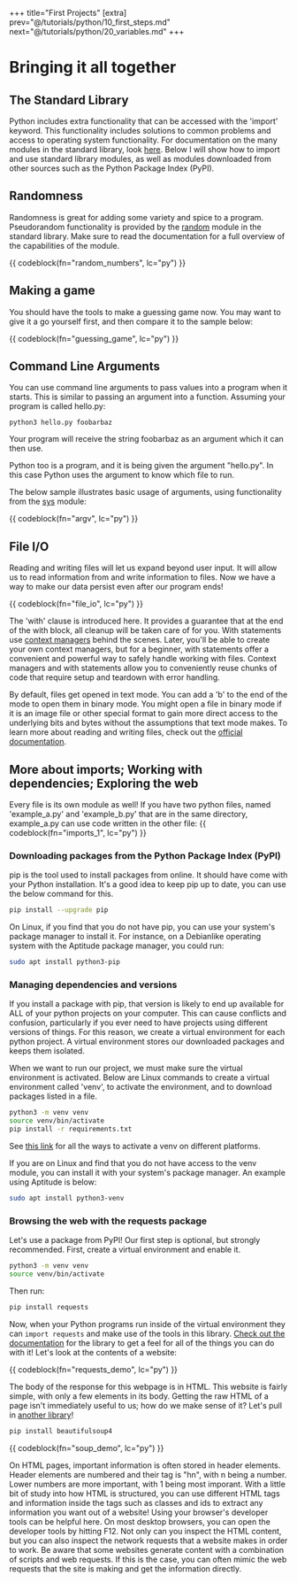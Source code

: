 +++
title="First Projects"
[extra]
prev="@/tutorials/python/10_first_steps.md"
next="@/tutorials/python/20_variables.md"
+++

# Bringing it all together

## The Standard Library

Python includes extra functionality that can be accessed with the 'import' keyword.
This functionality includes solutions to common problems and access to operating system functionality.
For documentation on the many modules in the standard library, look [here](https://docs.python.org/3/library/).
Below I will show how to import and use standard library modules, as well as modules downloaded from other sources such as the Python Package Index (PyPI).

## Randomness

Randomness is great for adding some variety and spice to a program.
Pseudorandom functionality is provided by the [random](https://docs.python.org/3/library/random.html) module in the standard library.
Make sure to read the documentation for a full overview of the capabilities of the module.

{{ codeblock(fn="random_numbers", lc="py") }}

## Making a game

You should have the tools to make a guessing game now.
You may want to give it a go yourself first, and then compare it to the sample below:

{{ codeblock(fn="guessing_game", lc="py") }}

## Command Line Arguments

You can use command line arguments to pass values into a program when it starts.
This is similar to passing an argument into a function.
Assuming your program is called hello.py:

```
python3 hello.py foobarbaz
```

Your program will receive the string foobarbaz as an argument which it can then use.

Python too is a program, and it is being given the argument "hello.py".
In this case Python uses the argument to know which file to run.

The below sample illustrates basic usage of arguments, using functionality from the [sys](https://docs.python.org/3/library/sys.html) module:

{{ codeblock(fn="argv", lc="py") }}

## File I/O

Reading and writing files will let us expand beyond user input.
It will allow us to read information from and write information to files.
Now we have a way to make our data persist even after our program ends!

{{ codeblock(fn="file_io", lc="py") }}

The 'with' clause is introduced here.
It provides a guarantee that at the end of the with block, all cleanup will be taken care of for you.
With statements use [context managers](https://docs.python.org/3/reference/datamodel.html#context-managers) behind the scenes.
Later, you'll be able to create your own context managers, but for a beginner, with statements offer a convenient and powerful way to safely handle working with files.
Context managers and with statements allow you to conveniently reuse chunks of code that require setup and teardown with error handling.

By default, files get opened in text mode.
You can add a 'b' to the end of the mode to open them in binary mode.
You might open a file in binary mode if it is an image file or other special format to gain more direct access to the underlying bits and bytes without the assumptions that text mode makes.
To learn more about reading and writing files, check out the [official documentation](https://docs.python.org/3/tutorial/inputoutput.html#reading-and-writing-files).

## More about imports; Working with dependencies; Exploring the web

Every file is its own module as well!
If you have two python files, named 'example\_a.py' and 'example\_b.py' that are in the same directory, example\_a.py can use code written in the other file:
{{ codeblock(fn="imports_1", lc="py") }}

### Downloading packages from the Python Package Index (PyPI)

pip is the tool used to install packages from online.
It should have come with your Python installation.
It's a good idea to keep pip up to date, you can use the below command for this.

```sh
pip install --upgrade pip
```

On Linux, if you find that you do not have pip, you can use your system's package manager to install it.
For instance, on a Debianlike operating system with the Aptitude package manager, you could run:
```sh
sudo apt install python3-pip
```

### Managing dependencies and versions

If you install a package with pip, that version is likely to end up available for ALL of your python projects on your computer.
This can cause conflicts and confusion, particularly if you ever need to have projects using different versions of things.
For this reason, we create a virtual environment for each python project.
A virtual environment stores our downloaded packages and keeps them isolated.

When we want to run our project, we must make sure the virtual environment is activated.
Below are Linux commands to create a virtual environment called 'venv', to activate the environment, and to download packages listed in a file.

```sh
python3 -m venv venv
source venv/bin/activate
pip install -r requirements.txt
```

See [this link](https://docs.python.org/3/library/venv.html#how-venvs-work) for all the ways to activate a venv on different platforms.

If you are on Linux and find that you do not have access to the venv module, you can install it with your system's package manager.
An example using Aptitude is below:

```sh
sudo apt install python3-venv
```

### Browsing the web with the requests package

Let's use a package from PyPI! 
Our first step is optional, but strongly recommended.
First, create a virtual environment and enable it.

```sh
python3 -m venv venv
source venv/bin/activate
```

Then run:

```sh
pip install requests
```

Now, when your Python programs run inside of the virtual environment they can `import requests` and make use of the tools in this library.
[Check out the documentation](https://docs.python-requests.org/en/latest/index.html) for the library to get a feel for all of the things you can do with it!
Let's look at the contents of a website:

{{ codeblock(fn="requests_demo", lc="py") }}

The body of the response for this webpage is in HTML.
This website is fairly simple, with only a few elements in its body.
Getting the raw HTML of a page isn't immediately useful to us; how do we make sense of it?
Let's pull in [another library](https://beautiful-soup-4.readthedocs.io/en/latest/#)!

```sh
pip install beautifulsoup4
```

{{ codeblock(fn="soup_demo", lc="py") }}

On HTML pages, important information is often stored in header elements.
Header elements are numbered and their tag is "hn", with n being a number.
Lower numbers are more important, with 1 being most imporant.
With a little bit of study into how HTML is structured, you can use different HTML tags and information inside the tags such as classes and ids to extract any information you want out of a website!
Using your browser's developer tools can be helpful here.
On most desktop browsers, you can open the developer tools by hitting F12.
Not only can you inspect the HTML content, but you can also inspect the network requests that a website makes in order to work.
Be aware that some websites generate content with a combination of scripts and web requests.
If this is the case, you can often mimic the web requests that the site is making and get the information directly.
